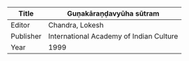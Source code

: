 |Title | Guṇakāraṇḍavyūha sūtram 
| --- | --- 
|Editor | Chandra, Lokesh
|Publisher | International Academy of Indian Culture
|Year | 1999